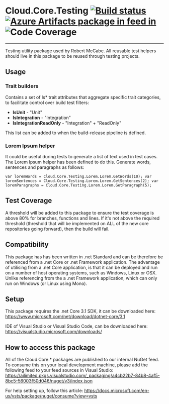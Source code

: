 # **Cloud.Core.Testing** [![Build status](https://ailimited.visualstudio.com/Engineering/_apis/build/status/Cloud.Core.Testing_Package_Build)](https://ailimited.visualstudio.com/Engineering/_build/latest?definitionId=113) [![Azure Artifacts package in feed in ](https://ailimited.feeds.visualstudio.com/_apis/public/Packaging/Feeds/a4cb22b7-84b8-4af5-8bc5-56003f50d046/Packages/fc9d14fb-fcae-46d5-94b6-449d9a1e68e5/Badge)](https://ailimited.visualstudio.com/_Packaging?feed=a4cb22b7-84b8-4af5-8bc5-56003f50d046&package=fc9d14fb-fcae-46d5-94b6-449d9a1e68e5&preferRelease=true&_a=package) ![Code Coverage](https://buildmonitoring.blob.core.windows.net/codecoveragebadges/Cloud.Core.Testing-LineCoverage.svg)

-----------------

<div id="description">

Testing utility package used by Robert McCabe.  All reusable test helpers should live in this package to be reused through testing projects.

</div>

## Usage
### Trait builders
Contains a set of Is* trait attributes that aggregate specific trait categories, to facilitate control over build test filters:

- **IsUnit** - "Unit"
- **IsIntegration** - "Integration"
- **IsIntegrationReadOnly** - "Integration" + "ReadOnly"

This list can be added to when the build-release pipeline is defined.

### Lorem Ipsum helper
It could be useful during tests to generate a list of text used in test cases.  The Lorem Ipsum helper has been defined to do this.  Generate words, sentences and paragraphs as follows:

`
var loremWords = Cloud.Core.Testing.Lorem.Lorem.GetWords(10);
var loremSentences = Cloud.Core.Testing.Lorem.Lorem.GetSentences(2);
var loremParagraphs = Cloud.Core.Testing.Lorem.Lorem.GetParagraph(5);
`

## Test Coverage
A threshold will be added to this package to ensure the test coverage is above 80% for branches, functions and lines.  If it's not above the required threshold 
(threshold that will be implemented on ALL of the new core repositories going forward), then the build will fail.

## Compatibility
This package has has been written in .net Standard and can be therefore be referenced from a .net Core or .net Framework application. The advantage of utilising from a .net Core application, 
is that it can be deployed and run on a number of host operating systems, such as Windows, Linux or OSX.  Unlike referencing from the a .net Framework application, which can only run on 
Windows (or Linux using Mono).
 
## Setup
This package requires the .net Core 3.1 SDK, it can be downloaded here: 
https://www.microsoft.com/net/download/dotnet-core/3.1

IDE of Visual Studio or Visual Studio Code, can be downloaded here:
https://visualstudio.microsoft.com/downloads/

## How to access this package
All of the Cloud.Core.* packages are published to our internal NuGet feed.  To consume this on your local development machine, please add the following feed to your feed sources in Visual Studio:
https://ailimited.pkgs.visualstudio.com/_packaging/a4cb22b7-84b8-4af5-8bc5-56003f50d046/nuget/v3/index.json 

For help setting up, follow this article: https://docs.microsoft.com/en-us/vsts/package/nuget/consume?view=vsts
